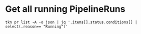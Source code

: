 # Get all running PipelineRuns

`tkn pr list -A -o json | jq '.items[].status.conditions[] | select(.reason== "Running")'`
